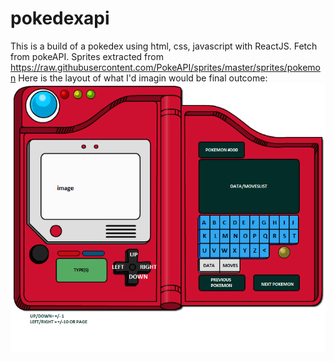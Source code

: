 # pokedexapi

This is a build of a pokedex using html, css, javascript with ReactJS. Fetch from pokeAPI.
Sprites extracted from https://raw.githubusercontent.com/PokeAPI/sprites/master/sprites/pokemon
Here is the layout of what I'd imagin would be final outcome:
![Alt text](public/images/pokedexexpandedidea.png "Pokedex")